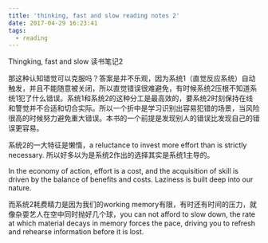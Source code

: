 ```yaml
---
title: 'thinking, fast and slow reading notes 2'
date: 2017-04-29 16:23:41
tags: 
  - reading
---
```

Thingking, fast and slow 读书笔记2

那这种认知错觉可以克服吗？答案是并不乐观，因为系统1（直觉反应系统）自动触发，并且不能随意被关闭，所以直觉错误很难避免，有时候系统2压根不知道系统1犯了什么错误。系统1和系统2的这种分工是最高效的，要系统2时刻保持在线和警觉并不合适和切合实际。所以一个折中是学习识别出容易犯错的场景，当风险很高的时候努力避免重大错误。本书的一个前提是发现别人的错误比发现自己的错误更容易。

系统2的一大特征是懒惰，a reluctance to invest more effort than is strictly necessary. 所以好多以为是系统2作出的选择其实是系统1主导的。

In the economy of action, effort is a cost, and the acquisition of skill is driven by the balance of benefits and costs. Laziness is built deep into our nature.

而系统2耗费精力是因为我们的working memory有限，有时还有时间的压力，就像杂耍艺人在空中同时抛好几个球，you can not afford to slow down, the rate at which material decays in memory forces the pace, driving you to refresh and rehearse information before it is lost.



